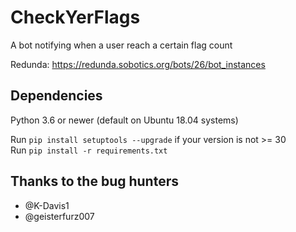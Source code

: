 CheckYerFlags
===

A bot notifying when a user reach a certain flag count

Redunda: https://redunda.sobotics.org/bots/26/bot_instances  

## Dependencies
Python 3.6 or newer (default on Ubuntu 18.04 systems)

Run `pip install setuptools --upgrade` if your version is not >= 30  
Run `pip install -r requirements.txt`

## Thanks to the bug hunters
- @K-Davis1
- @geisterfurz007
